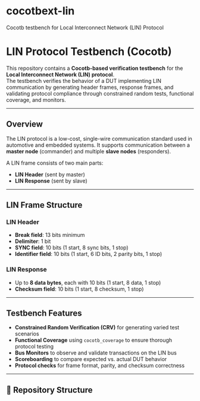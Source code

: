 # cocotbext-lin
Cocotb testbench for Local Interconnect Network (LIN) Protocol
# LIN Protocol Testbench (Cocotb)

This repository contains a **Cocotb-based verification testbench** for the **Local Interconnect Network (LIN) protocol**.  
The testbench verifies the behavior of a DUT implementing LIN communication by generating header frames, response frames, and validating protocol compliance through constrained random tests, functional coverage, and monitors.

---

## Overview

The LIN protocol is a low-cost, single-wire communication standard used in automotive and embedded systems. It supports communication between a **master node** (commander) and multiple **slave nodes** (responders).

A LIN frame consists of two main parts:

- **LIN Header** (sent by master)  
- **LIN Response** (sent by slave)

---

## LIN Frame Structure

### LIN Header
- **Break field**: 13 bits minimum  
- **Delimiter**: 1 bit  
- **SYNC field**: 10 bits (1 start, 8 sync bits, 1 stop)  
- **Identifier field**: 10 bits (1 start, 6 ID bits, 2 parity bits, 1 stop)  

### LIN Response
- Up to **8 data bytes**, each with 10 bits (1 start, 8 data, 1 stop)  
- **Checksum field**: 10 bits (1 start, 8 checksum, 1 stop)  

---

## Testbench Features

- **Constrained Random Verification (CRV)** for generating varied test scenarios  
- **Functional Coverage** using `cocotb_coverage` to ensure thorough protocol testing  
- **Bus Monitors** to observe and validate transactions on the LIN bus  
- **Scoreboarding** to compare expected vs. actual DUT behavior  
- **Protocol checks** for frame format, parity, and checksum correctness  

---

## 📂 Repository Structure


